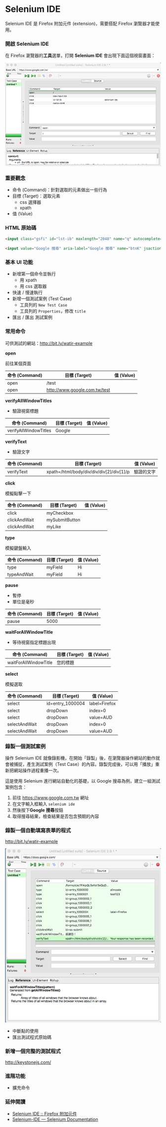 # Selenium IDE

Selenium IDE 是 Firefox 附加元件 (extension)，需要搭配 Firefox 瀏覽器才能使用。

### 開啟 Selenium IDE

在 Firefox 瀏覽器的**工具**選單，打開 **Selenium IDE** 會出現下面這個視窗畫面：

![](assets/selenium-ide.png)

### 重要觀念

* 命令 (Command)：針對選取的元素做出一些行為
* 目標 (Target)：選取元素
  * css 選擇器
  * xpath
* 值 (Value)

### HTML 原始碼

```html
<input class="gsfi" id="lst-ib" maxlength="2048" name="q" autocomplete="off" title="搜尋" value="" aria-label="搜尋" aria-haspopup="false" role="combobox" aria-autocomplete="both" dir="ltr" spellcheck="false" type="text">
```

```html
<input value="Google 搜尋" aria-label="Google 搜尋" name="btnK" jsaction="sf.chk" type="submit">
```

<!-- 開啟 Firebug 解說 -->

### 基本 UI 功能

* 新增第一個命令並執行
  * 用 xpath
  * 用 css 選取器
* 快速 / 慢速執行
* 新增一個測試案例 (Test Case)
  * 工具列的 `New Test Case`
  * 工具列的 `Properties`，修改 `title`
* 匯出 / 匯出 測試案例

### 常用命令

可供測試的網站：<http://bit.ly/watir-example>

**open**

前往某個頁面

命令 (Command) | 目標 (Target) | 值 (Value)
---------|----------|---------
 open    | /test    | 
 open    | http://www.google.com.tw/test | 

**verifyAllWindowTitles**

* 驗證視窗標題

命令 (Command)  | 目標 (Target) | 值 (Value)
------------------------|------------------|---------
 verifyAllWindowTitles  | Google | 

**verifyText**

* 驗證文字

命令 (Command)  | 目標 (Target) | 值 (Value)
---------------|------------------|---------
 verifyText    | xpath=/html/body/div/div/div[2]/div[1]/p | 驗證的文字

 <!-- 一個小練習 -->

**click**

模擬點擊一下

命令 (Command) | 目標 (Target) | 值 (Value)
--------------|----------|---------
 click        | myCheckbox | 
 clickAndWait | mySubmitButton | 
 clickAndWait | myLike | 

**type**

模擬鍵盤輸入

命令 (Command) | 目標 (Target) | 值 (Value)
--------------|----------|---------
 type         | myField | Hi
 typeAndWait  | myField | Hi

<!-- 一個小練習 -->

**pause**

* 暫停
* 單位是毫秒

命令 (Command) | 目標 (Target) | 值 (Value)
--------------|----------|---------
 pause | 5000 | 

**waitForAllWindowTitle**

* 等待視窗指定標題出現

命令 (Command)  | 目標 (Target) | 值 (Value)
------------------------|------------------|---------
 waitForAllWindowTitle  | 您的標題 | 

**select**

模擬選取

命令 (Command)  | 目標 (Target) | 值 (Value)
---------------|------------------|---------
 select        | id=entry_1000004 | label=Firefox
 select        | dropDown         | index=0
 select        | dropDown         | value=AUD
 selectAndWait | dropDown         | index=0
 selectAndWait | dropDown         | value=AUD

### 錄製一個測試案例

操作 Selenium IDE 就像錄影機，在開始「錄製」後，在瀏覽器操作網站的動作就會被捕捉，產生測試案例（Test Case）的內容。錄製完成後，可以用「播放」重新把網站操作過程重播一次。

這是使用 Selenium 進行網站自動化的基礎，以 Google 搜尋為例，建立一組測試案例包含：

1. 前往 <https://www.google.com.tw> 網址
1. 在文字輸入框輸入 `selenium ide`
1. 然後按下**Google 搜尋**按鈕
1. 取得搜尋結果，檢查結果是否包含預期的內容

<!-- 留一點時間讓大家練習看看 -->

### 錄製一個自動填寫表單的程式

<http://bit.ly/watir-example>

![](assets/ex01.png)

* 中斷點的使用
* 匯出測試程式原始碼

### 新增一個完整的測試程式

<http://keystonejs.com/>

### 進階功能

* 擴充命令

### 延伸閱讀

* [Selenium IDE :: Firefox 附加元件](https://addons.mozilla.org/zh-TW/firefox/addon/selenium-ide/)
* [Selenium-IDE — Selenium Documentation](http://docs.seleniumhq.org/docs/02_selenium_ide.jsp)

